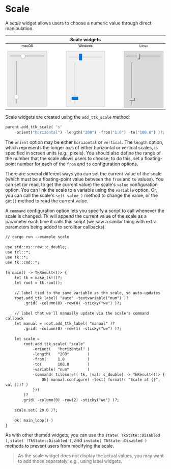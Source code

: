 # Scale

A *scale* widget allows users to choose a numeric value through direct
manipulation.

|                Scale widgets                |
| :-----------------------------------------: |
| ![Scale widgets.](./images/w_scale_all.png) |

Scale widgets are created using the `add_ttk_scale` method:

```rust
parent.add_ttk_scale( "s"
    -orient("horizontal") -length("200") -from("1.0") -to("100.0") )?;
```

The `orient` option may be either `horizontal` or `vertical`. The `length`
option, which represents the longer axis of either horizontal or vertical
scales, is specified in screen units (e.g., pixels). You should also define the
range of the number that the scale allows users to choose; to do this, set a
floating-point number for each of the `from` and `to` configuration options.

There are several different ways you can set the current value of the scale
(which must be a floating-point value between the `from` and `to` values). You
can set (or read, to get the current value) the scale's `value` configuration
option. You can link the scale to a variable using the `variable` option. Or,
you can call the scale's `set( value )` method to change the value, or the
`get()` method to read the current value.

A `command` configuration option lets you specify a script to call whenever the
scale is changed. Tk will append the current value of the scale as a parameter
each time it calls this script (we saw a similar thing with extra parameters
being added to scrollbar callbacks).

```rust,no_run
// cargo run --example scale

use std::os::raw::c_double;
use tcl::*;
use tk::*;
use tk::cmd::*;

fn main() -> TkResult<()> {
    let tk = make_tk!()?;
    let root = tk.root();

    // label tied to the same variable as the scale, so auto-updates
    root.add_ttk_label( "auto" -textvariable("num") )?
        .grid( -column(0) -row(0) -sticky("we") )?;

    // label that we'll manually update via the scale's command callback
    let manual = root.add_ttk_label( "manual" )?
        .grid( -column(0) -row(1) -sticky("we") )?;

    let scale =
        root.add_ttk_scale( "scale"
            -orient(   "horizontal" )
            -length(   "200"        )
            -from(     1.0          )
            -to(       100.0        )
            -variable( "num"        )
            -command( tclosure!( tk, |val: c_double| -> TkResult<()> {
                Ok( manual.configure( -text( format!( "Scale at {}", val )))? )
            }))
        )?
       .grid( -column(0) -row(2) -sticky("we") )?;

    scale.set( 20.0 )?;

    Ok( main_loop() )
}
```

As with other themed widgets, you can use the `state( TkState::Disabled )`,
`state( !TkState::Disabled )`, and `instate( TkState::Disabled )` methods to
prevent users from modifying the scale.

> As the scale widget does not display the actual values, you may want to add
those separately, e.g., using label widgets.
